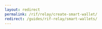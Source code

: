 ```yaml
---
layout: redirect
permalink: /rif/relay/create-smart-wallet/
redirect: /guides/rif-relay/smart-wallets/
---
```

